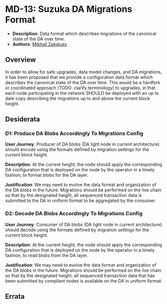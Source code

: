 # MD-13: Suzuka DA Migrations Format
- **Description**: Data format which describes migrations of the canonical state of the DA over time.
- **Authors**: [Mikhail Zabaluev](mailto:mikhail.zabaluev@movementlabs.xyz)

## Overview

In order to allow for safe upgrades, data model changes, and DA migrations, it has been proposed
that we provide a configuration data format which describes the canonical state of the DA over time.
This would be a hardfork or coordinated approach (TODO: clarify terminology) to upgrades, in that
each node participating in the network SHOULD be deployed with an up to date copy describing
the migrations up to and above the current block height.

## Desiderata

### D1: Produce DA Blobs Accordingly To Migrations Config

  **User Journey**: Producer of DA blobs (DA light node in current architecture)
  should encode using the formats defined by migration settings for the current block height.

  **Description**: At the current height, the node should apply the corresponding DA configuration
  that is deployed on the node by the operator in a timely fashion, to format blobs for the DA layer.

  **Justification**: We may need to evolve the data format and organization of the DA blobs
  in the future. Migrations should be performed on the live chain so that
  by the designated height, all sequenced transaction data is submitted to the DA in uniform format
  to be aggregated by the consumer.

### D2: Decode DA Blobs Accordingly To Migrations Config

  **User Journey**: Consumer of DA blobs (DA light node in current architecture)
  should decode using the formats defined by migration settings for the current block height.

  **Description**: At the current height, the node should apply the corresponding DA configuration
  that is deployed on the node by the operator in a timely fashion, to read blobs from the DA layer.

  **Justification**: We may need to evolve the data format and organization of the DA blobs
  in the future. Migrations should be performed on the live chain so that
  by the designated height, all sequenced transaction data that has been submitted by compliant
  nodes is available on the DA in uniform format.

## Errata
<!--
  Errata should be maintained after publication.

  1. **Transparency and Clarity**: An erratum acknowledges any corrections made post-publication, ensuring that readers are not misled and are always equipped with the most accurate information.

  2. **Accountability**: By noting errors openly, we maintain a high level of responsibility and ownership over our content. It’s an affirmation that we value precision and are ready to correct oversights.

  Each erratum should briefly describe the discrepancy and the correction made, accompanied by a reference to the date and version of the desiderata in which the error was identified.

  TODO: Maintain this comment.
-->